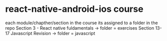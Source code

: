 # react-native-android-ios course
each module/chapther/section in the course its assigned to a folder in the repo
  Section 3 - React native fuldamentals -> folder = exercises
  Section 13-17 Javascript Revision -> folder = javascript
